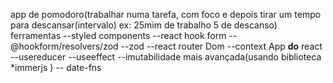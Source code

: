 app de pomodoro(trabalhar numa tarefa, com foco e depois tirar um tempo para descansar(intervalo) ex: 25mim de trabalho 5 de descanso)
ferramentas 
--styled components
--react hook form
--@hookform/resolvers/zod
--zod
--react router Dom
--context App **do** react
--usereducer
--useeffect
--imutabilidade mais avançada(usando biblioteca *immerjs )
-- date-fns